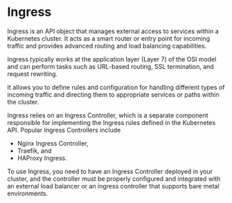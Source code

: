 # Ingress

Ingress is an API object that manages external access to services within a Kubernetes cluster.
It acts as a smart router or entry point for incoming traffic and provides advanced routing and load balancing capabilities.

Ingress typically works at the application layer (Layer 7) of the OSI model and can perform tasks such as URL-based routing, SSL termination, and request rewriting.

It allows you to define rules and configuration for handling different types of incoming traffic and directing them to appropriate services or paths within the cluster.

Ingress relies on an Ingress Controller, which is a separate component responsible for implementing the Ingress rules defined in the Kubernetes API. Popular Ingress Controllers include
- Nginx Ingress Controller,
- Traefik, and
- HAProxy Ingress.

To use Ingress, you need to have an Ingress Controller deployed in your cluster, and the controller must be properly configured and integrated with an external load balancer or an ingress controller that supports bare metal environments.
